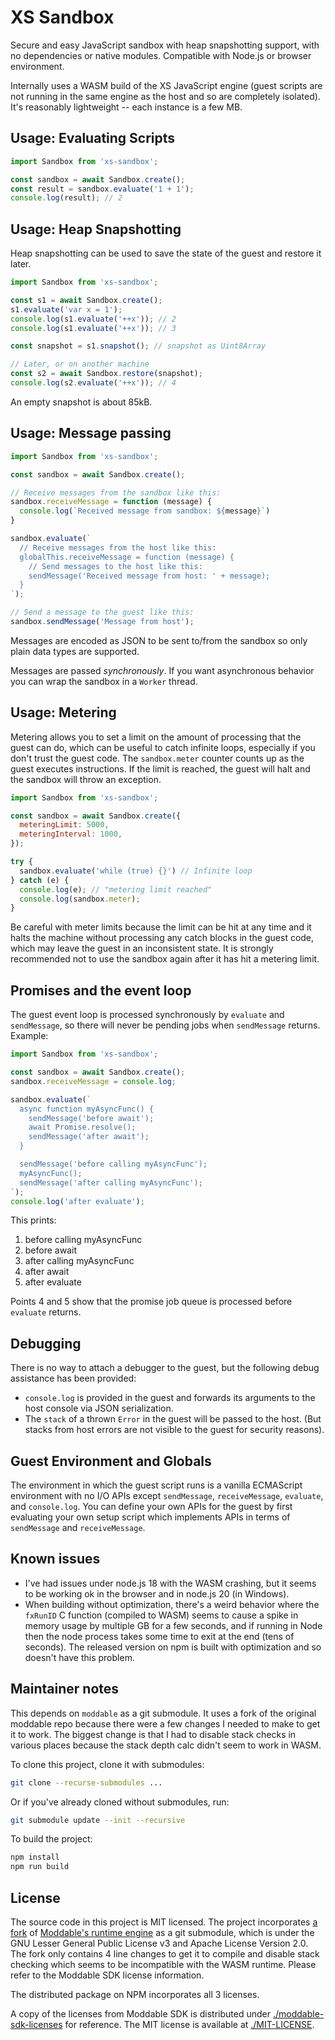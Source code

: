 # XS Sandbox

Secure and easy JavaScript sandbox with heap snapshotting support, with no dependencies or native modules. Compatible with Node.js or browser environment.

Internally uses a WASM build of the XS JavaScript engine (guest scripts are not running in the same engine as the host and so are completely isolated). It's reasonably lightweight -- each instance is a few MB.


## Usage: Evaluating Scripts

```js
import Sandbox from 'xs-sandbox';

const sandbox = await Sandbox.create();
const result = sandbox.evaluate('1 + 1');
console.log(result); // 2
```

## Usage: Heap Snapshotting

Heap snapshotting can be used to save the state of the guest and restore it later.

```js
import Sandbox from 'xs-sandbox';

const s1 = await Sandbox.create();
s1.evaluate('var x = 1');
console.log(s1.evaluate('++x')); // 2
console.log(s1.evaluate('++x')); // 3

const snapshot = s1.snapshot(); // snapshot as Uint8Array

// Later, or on another machine
const s2 = await Sandbox.restore(snapshot);
console.log(s2.evaluate('++x')); // 4
```

An empty snapshot is about 85kB.

## Usage: Message passing

```js
import Sandbox from 'xs-sandbox';

const sandbox = await Sandbox.create();

// Receive messages from the sandbox like this:
sandbox.receiveMessage = function (message) {
  console.log(`Received message from sandbox: ${message}`)
}

sandbox.evaluate(`
  // Receive messages from the host like this:
  globalThis.receiveMessage = function (message) {
    // Send messages to the host like this:
    sendMessage('Received message from host: ' + message);
  }
`);

// Send a message to the guest like this:
sandbox.sendMessage('Message from host');
```

Messages are encoded as JSON to be sent to/from the sandbox so only plain data types are supported.

Messages are passed *synchronously*. If you want asynchronous behavior you can wrap the sandbox in a `Worker` thread.

## Usage: Metering

Metering allows you to set a limit on the amount of processing that the guest can do, which can be useful to catch infinite loops, especially if you don't trust the guest code. The `sandbox.meter` counter counts up as the guest executes instructions. If the limit is reached, the guest will halt and the sandbox will throw an exception.

```js
import Sandbox from 'xs-sandbox';

const sandbox = await Sandbox.create({
  meteringLimit: 5000,
  meteringInterval: 1000,
});

try {
  sandbox.evaluate('while (true) {}') // Infinite loop
} catch (e) {
  console.log(e); // "metering limit reached"
  console.log(sandbox.meter);
}
```

Be careful with meter limits because the limit can be hit at any time and it halts the machine without processing any catch blocks in the guest code, which may leave the guest in an inconsistent state. It is strongly recommended not to use the sandbox again after it has hit a metering limit.



## Promises and the event loop

The guest event loop is processed synchronously by `evaluate` and `sendMessage`, so there will never be pending jobs when `sendMessage` returns. Example:

```js
import Sandbox from 'xs-sandbox';

const sandbox = await Sandbox.create();
sandbox.receiveMessage = console.log;

sandbox.evaluate(`
  async function myAsyncFunc() {
    sendMessage('before await');
    await Promise.resolve();
    sendMessage('after await');
  }

  sendMessage('before calling myAsyncFunc');
  myAsyncFunc();
  sendMessage('after calling myAsyncFunc');
`);
console.log('after evaluate');
```

This prints:

1. before calling myAsyncFunc
2. before await
3. after calling myAsyncFunc
4. after await
5. after evaluate

Points 4 and 5 show that the promise job queue is processed before `evaluate` returns.


## Debugging

There is no way to attach a debugger to the guest, but the following debug assistance has been provided:

- `console.log` is provided in the guest and forwards its arguments to the host console via JSON serialization.
- The `stack` of a thrown `Error` in the guest will be passed to the host. (But stacks from host errors are not visible to the guest for security reasons).


## Guest Environment and Globals

The environment in which the guest script runs is a vanilla ECMAScript environment with no I/O APIs except `sendMessage`, `receiveMessage`, `evaluate`, and `console.log`. You can define your own APIs for the guest by first evaluating your own setup script which implements APIs in terms of `sendMessage` and `receiveMessage`.


## Known issues

- I've had issues under node.js 18 with the WASM crashing, but it seems to be working ok in the browser and in node.js 20 (in Windows).
- When building without optimization, there's a weird behavior where the `fxRunID` C function (compiled to WASM) seems to cause a spike in memory usage by multiple GB for a few seconds, and if running in Node then the node process takes some time to exit at the end (tens of seconds). The released version on npm is built with optimization and so doesn't have this problem.


## Maintainer notes

This depends on `moddable` as a git submodule. It uses a fork of the original moddable repo because there were a few changes I needed to make to get it to work. The biggest change is that I had to disable stack checks in various places because the stack depth calc didn't seem to work in WASM.

To clone this project, clone it with submodules:

```sh
git clone --recurse-submodules ...
```

Or if you've already cloned without submodules, run:

```sh
git submodule update --init --recursive
```

To build the project:

```sh
npm install
npm run build
```


## License

The source code in this project is MIT licensed. The project incorporates [a fork](https://github.com/coder-mike/moddable) of [Moddable's runtime engine](https://github.com/Moddable-OpenSource/moddable) as a git submodule, which is under the GNU Lesser General Public License v3 and Apache License Version 2.0. The fork only contains 4 line changes to get it to compile and disable stack checking which seems to be incompatible with the WASM runtime. Please refer to the Moddable SDK license information.

The distributed package on NPM incorporates all 3 licenses.

A copy of the licenses from Moddable SDK is distributed under [./moddable-sdk-licenses](./moddable-sdk-licenses) for reference. The MIT license is available at [./MIT-LICENSE](./MIT-LICENSE).
